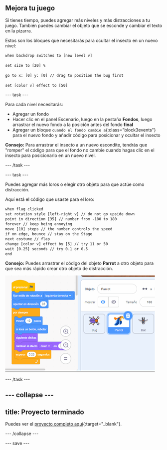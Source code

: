 ## Mejora tu juego

Si tienes tiempo, puedes agregar más niveles y más distracciones a tu juego. También puedes cambiar el objeto que se esconde y cambiar el texto en la pizarra.

Estos son los bloques que necesitarás para ocultar el insecto en un nuevo nivel:

```blocks3
when backdrop switches to [new level v]

set size to [20] %

go to x: [0] y: [0] // drag to position the bug first

set [color v] effect to [50]
```

--- task ---

Para cada nivel necesitarás:
- Agregar un fondo
- Hacer clic en el panel Escenario, luego en la pestaña **Fondos**, luego arrastrar el nuevo fondo a la posición antes del fondo **final**
- Agregar un bloque `cuando el fondo cambie a`{:class="block3events"} para el nuevo fondo y añadir código para posicionar y ocultar el insecto

**Consejo:** Para arrastrar el insecto a un nuevo escondite, tendrás que "romper" el código para que el fondo no cambie cuando hagas clic en el insecto para posicionarlo en un nuevo nivel.

--- /task ---

--- task ---

Puedes agregar más loros o elegir otro objeto para que actúe como distracción.

Aquí está el código que usaste para el loro:
```blocks3
when flag clicked
set rotation style [left-right v] // do not go upside down
point in direction [35] // number from -180 to 180
forever // keep being annoying
move [10] steps // the number controls the speed
if on edge, bounce // stay on the Stage
next costume // flap
change [color v] effect by [5] // try 11 or 50
wait [0.25] seconds // try 0.1 or 0.5
end
```

**Consejo:** Puedes arrastrar el código del objeto **Parrot** a otro objeto para que sea más rápido crear otro objeto de distracción.

![Arrastrar código desde el área de Código a otro objeto en la lista de objetos.](images/drag-parrot-code.gif)

--- /task ---

--- collapse ---
---
title: Proyecto terminado
---

Puedes ver el [proyecto completo aquí](https://scratch.mit.edu/projects/486719939/){:target="_blank"}.

--- /collapse ---

--- save ---

